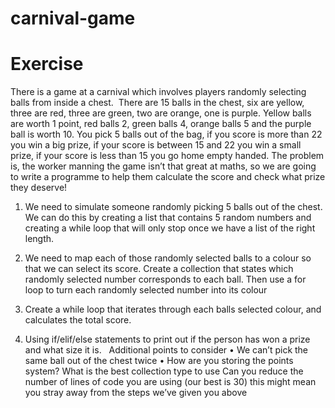 # carnival-game

# Exercise
There is a game at a carnival which involves players randomly selecting balls from inside a chest. 
There are 15 balls in the chest, six are yellow, three are red, three are green, two are orange, one is purple.
Yellow balls are worth 1 point, red balls 2, green balls 4, orange balls 5 and the purple ball is worth 10.
You pick 5 balls out of the bag, if you score is more than 22 you win a big prize, if your score is between 15 and 22 you win a small prize, if your score is less than 15 you go home empty handed.
The problem is, the worker manning the game isn’t that great at maths, so we are going to write a programme to help them calculate the score and check what prize they deserve!

1.	We need to simulate someone randomly picking 5 balls out of the chest. We can do this by creating a list that contains 5 random numbers and creating a while loop that will only stop once we have a list of the right length.
2.	We need to map each of those randomly selected balls to a colour so that we can select its score. Create a collection that states which randomly selected number corresponds to each ball. Then use a for loop to turn each randomly selected number into its colour

1.	Create a while loop that iterates through each balls selected colour, and calculates the total score.

1.	Using if/elif/else statements to print out if the person has won a prize and what size it is.
  Additional points to consider
•	We can’t pick the same ball out of the chest twice
•	How are you storing the points system? What is the best collection type to use
Can you reduce the number of lines of code you are using (our best is 30) this might mean you stray away from the steps we’ve given you above
